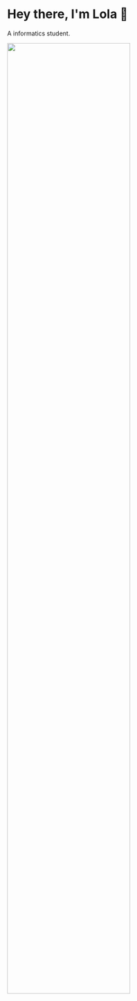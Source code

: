 # Hey there, I'm Lola 👋

A informatics student.

<a target="_blank">
        <img width="75%" src="https://github-readme-stats.vercel.app/api/top-langs/?username=margaretalola&theme=dracula&show_icons=true&layout=compact" />
<a/>

